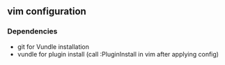 ## vim configuration

### Dependencies

* git for Vundle installation
* vundle for plugin install (call :PluginInstall in vim after applying config)
